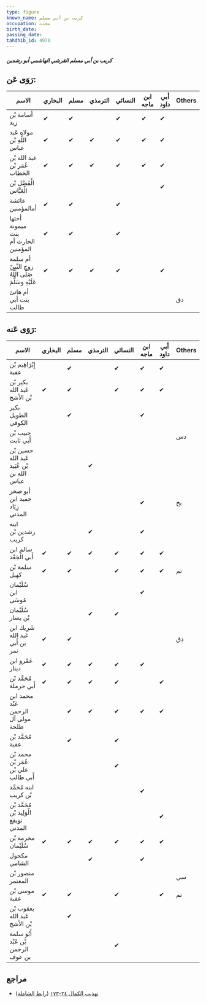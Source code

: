 ```yaml
---
type: figure
known_name: كريب بن أبي مسلم
occupation: محدث
birth_date:
passing_date:
tahdhib_id: 4970
---
```

##### كريب بن أبي مسلم القرشي الهاشمي أبو رشدين

## رَوَى عَن:
| الاسم                                                  | البخاري | مسلم | الترمذي | النسائي | ابن ماجه | أبي داود | Others |
| ------------------------------------------------------ | ------- | ---- | ------- | ------- | -------- | -------- | ------ |
| أسامة بْن زيد                                          | ✔       | ✔    |         | ✔       | ✔        | ✔        |        |
| مولاه عَبد اللَّهِ بْن عباس                            | ✔       | ✔    | ✔       | ✔       | ✔        | ✔        |        |
| عبد الله بْن عُمَر بْن الخطاب                          | ✔       | ✔    | ✔       | ✔       | ✔        | ✔        |        |
| الْفَضْل بْن الْعَبَّاس                                |         |      |         |         |          | ✔        |        |
| عائشة أمالمؤمنين                                       | ✔       | ✔    |         | ✔       |          |          |        |
| أختها ميمونة بنت الحارث أم المؤمنين                    | ✔       | ✔    |         | ✔       |          |          |        |
| أم سلمة زوج النَّبِيّ صَلَّى اللَّهُ عَلَيْهِ وسَلَّمَ | ✔       | ✔    | ✔       | ✔       |          | ✔        |        |
| أم هانئ بنت أبي طالب                                   |         |      |         |         |          |          | دق     |
## رَوَى عَنه:
| الاسم                                      | البخاري | مسلم | الترمذي | النسائي | ابن ماجه | أبي داود | Others |
| ------------------------------------------ | ------- | ---- | ------- | ------- | -------- | -------- | ------ |
| إِبْرَاهِيم بْن عقبة                       |         | ✔    |         | ✔       | ✔        | ✔        |        |
| بكير بْن عَبد الله بْن الأشج               | ✔       | ✔    |         | ✔       | ✔        | ✔        |        |
| بكير الطويل الكوفي                         |         | ✔    |         |         | ✔        |          |        |
| حبيب بْن أَبي ثابت                         |         |      |         |         |          |          | دس     |
| حسين بْن عَبد الله بْن عُبَيد الله بن عباس |         |      | ✔       |         |          |          |        |
| أبو صخر حميد ابن زِيَاد المدني             |         |      |         |         | ✔        |          | بخ     |
| ابنه رشدين بْن كريب                        |         |      | ✔       |         | ✔        |          |        |
| سالم ابن أَبي الْجَعْد                     | ✔       | ✔    | ✔       | ✔       | ✔        | ✔        |        |
| سلمة بْن كهيل                              | ✔       | ✔    |         | ✔       | ✔        | ✔        | تم     |
| سُلَيْمان ابن مُوسَى                       |         |      |         |         | ✔        |          |        |
| سُلَيْمان بْن يسار                         |         |      | ✔       | ✔       |          |          |        |
| شَرِيك ابن عَبد الله بن أَبي نمر           | ✔       | ✔    |         |         |          |          | دق     |
| عَمْرو ابن دينار                           | ✔       | ✔    | ✔       | ✔       | ✔        |          |        |
| مُحَمَّد بْن أَبي حرملة                    | ✔       | ✔    | ✔       | ✔       |          | ✔        |        |
| محمد ابن عَبْد الرحمن مولى آل طلحة         |         | ✔    | ✔       | ✔       | ✔        | ✔        |        |
| مُحَمَّد بْن عقبة                          |         | ✔    |         | ✔       |          |          |        |
| محمد بْن عُمَر بْن علي بْن أَبي طالب       |         |      |         | ✔       |          |          |        |
| ابنه مُحَمَّد بْن كريب                     |         |      |         |         | ✔        |          |        |
| مُحَمَّد بْن الْوَلِيد بْن نويفع المدني    |         |      |         |         |          | ✔        |        |
| مخرمة بْن سُلَيْمان                        | ✔       | ✔    | ✔       | ✔       | ✔        | ✔        |        |
| مكحول الشامي                               |         |      | ✔       |         | ✔        |          |        |
| منصور بْن المعتمر                          |         |      |         |         |          |          | سي     |
| موسى بْن عقبة                              | ✔       | ✔    |         | ✔       |          | ✔        | تم     |
| يعقوب بْن عَبد الله بْن الأشج              |         | ✔    |         |         |          |          |        |
| أَبُو سلمة بْن عَبْد الرحمن بن عوف         |         |      |         | ✔       |          |          |        |
## مراجع
- [تهذيب الكمال ٢٤-١٧٣](obsidian://open?vault=Tahdhib-al-Kamal&file=Figures/٤٩٧٠-كريب%20بن%20أبي%20مسلم%20القرشي%20الهاشمي%20أبو%20رشدين) ([رابط الشاملة](https://shamela.ws/book/3722/12685))